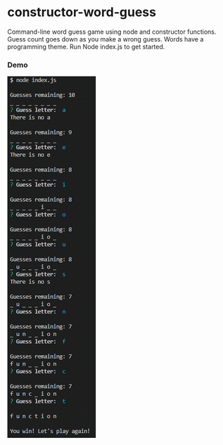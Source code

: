 # constructor-word-guess
Command-line word guess game using node and constructor functions. Guess count goes down as you make a wrong guess. Words have a programming theme. Run Node index.js to get started.

### Demo
![alt text](/images/wordGuessDemo.PNG "Word Guess Demo")